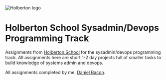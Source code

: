 <img src="https://www.holbertonschool.com/assets/holberton-logo-1cc451260ca3cd297def53f2250a9794810667c7ca7b5fa5879a569a457bf16f.png" alt="Holberton logo">

Holberton School Sysadmin/Devops Programming Track
============================================

Assignments from [Holberton School](https://www.holbertonschool.com) for the sysadmin/devops programming track. All assignments here are short 1-2 day projects full of smaller tasks to build knowledge of systems admin and devops.

All assignments completed by me, [Daniel Bacon](https://github.com/dfbacon).
